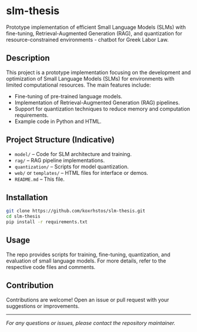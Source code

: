 # slm-thesis

Prototype implementation of efficient Small Language Models (SLMs) with fine-tuning, Retrieval-Augmented Generation (RAG), and quantization for resource-constrained environments - chatbot for Greek Labor Law.

## Description

This project is a prototype implementation focusing on the development and optimization of Small Language Models (SLMs) for environments with limited computational resources. The main features include:

- Fine-tuning of pre-trained language models.
- Implementation of Retrieval-Augmented Generation (RAG) pipelines.
- Support for quantization techniques to reduce memory and computation requirements.
- Example code in Python and HTML.


## Project Structure (Indicative)

- `model/` – Code for SLM architecture and training.
- `rag/` – RAG pipeline implementations.
- `quantization/` – Scripts for model quantization.
- `web/` or `templates/` – HTML files for interface or demos.
- `README.md` – This file.

## Installation

```bash
git clone https://github.com/koxrhstos/slm-thesis.git
cd slm-thesis
pip install -r requirements.txt
```

## Usage

The repo provides scripts for training, fine-tuning, quantization, and evaluation of small language models. For more details, refer to the respective code files and comments.

## Contribution

Contributions are welcome! Open an issue or pull request with your suggestions or improvements.

---

*For any questions or issues, please contact the repository maintainer.*
